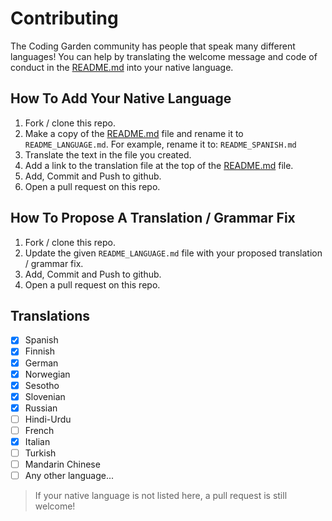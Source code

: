 # Contributing

The Coding Garden community has people that speak many different languages! You can help by translating the welcome message and code of conduct in the [README.md](./README.md) into your native language.

## How To Add Your Native Language

1. Fork / clone this repo.
1. Make a copy of the [README.md](./README.md) file and rename it to `README_LANGUAGE.md`. For example, rename it to: `README_SPANISH.md`
1. Translate the text in the file you created.
1. Add a link to the translation file at the top of the [README.md](./README.md) file.
1. Add, Commit and Push to github.
1. Open a pull request on this repo.

## How To Propose A Translation / Grammar Fix

1. Fork / clone this repo.
1. Update the given `README_LANGUAGE.md` file with your proposed translation / grammar fix.
1. Add, Commit and Push to github.
1. Open a pull request on this repo.

## Translations

* [x] Spanish
* [x] Finnish
* [x] German
* [x] Norwegian
* [x] Sesotho
* [x] Slovenian
* [x] Russian
* [ ] Hindi-Urdu
* [ ] French
* [x] Italian
* [ ] Turkish
* [ ] Mandarin Chinese
* [ ] Any other language...

> If your native language is not listed here, a pull request is still welcome!
